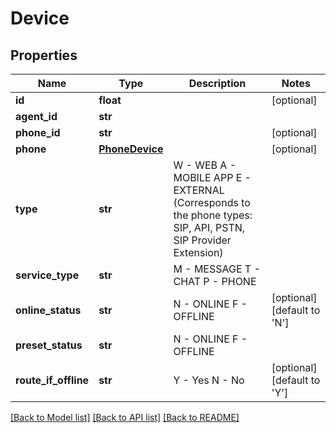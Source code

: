 # Device

## Properties
Name | Type | Description | Notes
------------ | ------------- | ------------- | -------------
**id** | **float** |  | [optional] 
**agent_id** | **str** |  | 
**phone_id** | **str** |  | [optional] 
**phone** | [**PhoneDevice**](PhoneDevice.md) |  | [optional] 
**type** | **str** | W - WEB A - MOBILE APP E - EXTERNAL (Corresponds to the phone types: SIP, API, PSTN, SIP Provider Extension) | 
**service_type** | **str** | M - MESSAGE T - CHAT P - PHONE | 
**online_status** | **str** | N - ONLINE F - OFFLINE | [optional] [default to 'N']
**preset_status** | **str** | N - ONLINE F - OFFLINE | 
**route_if_offline** | **str** | Y - Yes N - No | [optional] [default to 'Y']

[[Back to Model list]](../README.md#documentation-for-models) [[Back to API list]](../README.md#documentation-for-api-endpoints) [[Back to README]](../README.md)


